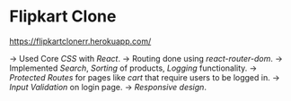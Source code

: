# Flipkart Clone
https://flipkartclonerr.herokuapp.com/

-> Used Core *CSS* with *React*.
-> Routing done using *react-router-dom*.
-> Implemented *Search*, *Sorting* of products, *Logging* functionality.
-> *Protected Routes* for pages like *cart* that require users to be logged in.
-> *Input Validation* on login page.
-> *Responsive design*.
